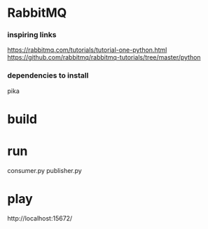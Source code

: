 # RabbitMQ

### inspiring links
https://rabbitmq.com/tutorials/tutorial-one-python.html
https://github.com/rabbitmq/rabbitmq-tutorials/tree/master/python

### dependencies to install
pika

# build


# run
consumer.py
publisher.py

# play
http://localhost:15672/
